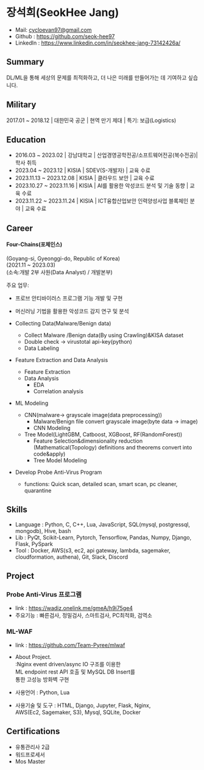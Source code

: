 # **장석희(SeokHee Jang)**

- Mail: <cycloevan97@gmail.com>
- Github : <https://github.com/seok-hee97>
- LinkedIn : <https://www.linkedin.com/in/seokhee-jang-73142426a/>


## **Summary**
DL/ML을 통해 세상의 문제를 최적화하고, 더 나은 미래를 만들어가는 데 기여하고 싶습니다.


## **Military**
2017.01 ~ 2018.12 | 대한민국 공군 | 현역 만기 제대 | 특기: 보급(Logistics)


## **Education**

- 2016.03 ~ 2023.02 | 강남대학교 | 산업경영공학전공/소프트웨어전공(복수전공)| 학사 취득   
- 2023.04 ~ 2023.12 | KISIA | SDEV(S-개발자) | 교육 수료 
- 2023.11.13 ~ 2023.12.08 | KISIA | 클라우드 보안 | 교육 수료  
- 2023.10.27 ~ 2023.11.16 | KISIA | AI를 활용한 악성코드 분석 및 기술 동향 | 교육 수료   
- 2023.11.22 ~ 2023.11.24 | KISIA | ICT융합산업보안 인력양성사업 블록체인 분야 | 교육 수료   

## **Career**

#### Four-Chains(포체인스)  
(Goyang-si, Gyeonggi-do, Republic of Korea)     
(2021.11 ~ 2023.03)    
(소속:개발 2부 사원(Data Analyst) / 개발본부)    

주요 업무:
- 프로브 안티바이러스 프로그램 기능 개발 및 구현
- 머신러닝 기법을 활용한 악성코드 감지 연구 및 분석

- Collecting Data(Malware/Benign data)   
  - Collect Malware /Benign data(By using Crawling)&KISA dataset 
  - Double check -> virustotal api-key(python)   
  - Data Labeling

- Feature Extraction and Data Analysis
  - Feature Extraction
  - Data Analysis
    - EDA
    - Correlation analysis
  
- ML Modeling
  - CNN(malware-> grayscale image(data preprocessing))
    - Malware/Benign file convert grayscale image(byte data -> image)
    - CNN Modeling
  - Tree Model(LightGBM, Catboost, XGBoost, RF(RandomForest))
    - Feature Selection&dimensionality reduction     
      (Mathematical(Topology) definitions and theorems convert into code&apply)
    - Tree Model Modeling
  
- Develop Probe Anti-Virus Program
  - functions: Quick scan, detailed scan, smart scan, pc cleaner, quarantine 

## **Skills**    
- Language : Python, C, C++, Lua, JavaScript, SQL(mysql, postgressql, mongodb), Hive, bash     
- Lib : PyQt, Scikit-Learn, Pytorch, Tensorflow, Pandas, Numpy, Django, Flask, PySpark     
- Tool : Docker, AWS(s3, ec2, api gateway, lambda, sagemaker, cloudformation, authena), Git, Slack, Discord         
 

## **Project** 


### **Probe Anti-Virus 프로그램**

- link : https://wadiz.onelink.me/gmeA/h9i75ge4
- 주요기능 : 빠른검사, 정밀검사, 스마트검사, PC최적화, 검역소  



###  **ML-WAF**   
- link : https://github.com/Team-Pyree/mlwaf    
- About Project.   
  :Nginx event driven/async IO 구조를 이용한    
  ML endpoint rest API 호출 및 MySQL DB Insert를  
  통한 고성능 방화벽 구현

- 사용언어 : Python, Lua
- 사용기술 및 도구 : HTML, Django, Jupyter, Flask, Nginx,   
  AWS(Ec2, Sagemaker, S3), Mysql, SQLite, Docker     



## **Certifications**
 - 유통관리사 2급
 - 워드프로세서
 - Mos Master